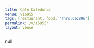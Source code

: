 ```yaml
---
title: Cafe Caledonia
venue: v16955
tags: [restaurant, food, "fhrs:662896"]
permalink: /v/16955/
layout: venue
---
```

null